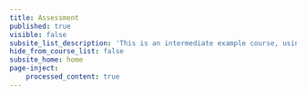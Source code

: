 ```yaml
---
title: Assessment
published: true
visible: false
subsite_list_description: 'This is an intermediate example course, using a moderate number of page types and features.'
hide_from_course_list: false
subsite_home: home
page-inject:
    processed_content: true
---
```

